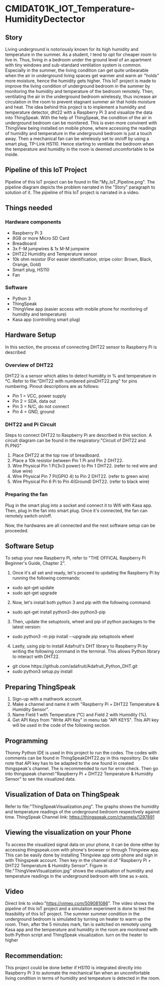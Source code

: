# CMIDAT01K_IOT_Temperature-HumidityDectector
## Story
Living underground is notoriously known for its high humidity and temperature in the summer. As a student, I tend to opt for cheaper room to live in. Thus, living in a bedroom under the ground level of an apartment with tiny windows and sub-standard ventilation system is common. Especially in the summer, the living condition can get quite unbearable when the air in underground living spaces get warmer and warm air "holds" more moisture, hence the humidity gets higher. This IoT project is made to improve the living condition of underground bedroom in the summer by monitoring the humidity and temperature of the bedroom remotely. Then, ventilating the air in the underground bedroom wirelessly, thus increase air circulation in the room to prevent stagnant summer air that holds moisture and heat.
The idea behind this project is to implement a humidity and temperature detector, dht22 with a Raspberry Pi 3 and visualize the data into ThingSpeak. With the help of ThingSpeak, the condition of the air in underground bedroom can be monitered. This is even more convinent with ThingView being installed on mobile phone, where accessing the readings of humidity and temperature in the underground bedroom is just a touch away. Then a mechanical fan can be wirelessly set to on/off by using a smart plug, TP-Link HS110. Hence starting to ventilate the bedroom when the temperature and humidity in the room is deemed uncomfortable to be inside.
## Pipeline of this IoT Project
Pipeline of this IoT project can be found in file:"My_IoT_Pipeline.png". The pipeline diagram depicts the problem narrated in the "Story" paragraph to solution of it. The pipeline of this IoT project is narrated in a video.

## Things needed
### Hardware components
- Raspberry Pi 3
- 8GB or more Micro SD Card
- Breadboard 
- 3x F-M jumpwires & 1x M-M jumpwire
- DHT22 Humidity and Temperature sensor
- 10k ohm resistor (For easier identification, stripe color: Brown, Black, Orange, Gold)
- Smart plug, HS110
- Fan

### Software
- Python 3
- ThingSpeak 
- ThingView app (easier access with mobile phone for monitoring of humidity and temperature)
- Kasa app (controlling smart plug)

## Hardware Setup
In this section, the process of connecting DHT22 sensor to Raspberry Pi is described
### Overview of DHT22 
DHT22 is a sensor which ables to detect humidity in % and temperature in °C. Refer to file:"DHT22 with numbered pinsDHT22.png" for pins numbering. Pinout descriptions are as follows:
- Pin 1 = VCC, power supply
- Pin 2 = SDA, data out
- Pin 3 = N/C, do not connect
- Pin 4 = GND, ground
### DHT22 and Pi Circuit
Steps to connect DHT22 to Raspberry Pi are described in this section. A circuit diagram can be found in the respiratory:"Circuit of DHT22 and Pi.PNG"
1. Place DHT22 at the top row of breadboard.
2. Place a 10k resistor between Pin 1 Pi and Pin 2 DHT22.
3. Wire Physical Pin 1 Pi(3v3 power) to Pin 1 DHT22. (refer to red wire and blue wire)
4. Wire Physical Pin 7 Pi(GPIO 4) to Pin 2 DHT22. (refer to green wire)
5. Wire Physical Pin 6 Pi to Pin 4(Ground) DHT22. (refer to black wire)

### Preparing the fan 
Plug in the smart plug into a socket and connect it to Wifi with Kasa app. Then, plug in the fan into smart plug. Once it's connected, the fan can remotely switch on/off.

Now, the hardwares are all connected and the next software setup can be proceeded.

## Software Setup
To setup your new Raspberry Pi, refer to "THE OFFICAL Raspberry Pi Beginner's Guide, Chapter 2". 
1. Once it's all set and ready, let's proceed to updating the Raspberry Pi by running the following commands:
* sudo apt-get update
* sudo apt-get upgrade
2. Now, let's install both python 3 and pip with the following command:
* sudo apt-get install python3-dev python3-pip
3. Then, update the setuptools, wheel and pip of python packages to the latest version:
* sudo python3 -m pip install --upgrade pip setuptools wheel
4. Lastly, using pip to install Adafruit's DHT library to Raspberry Pi by writing the following command in the terminal. This allows Python library to interact with DHT22. 
* git clone https<span>://</span>github.com/adafruit/Adafruit_Python_DHT.git
* sudo python3 setup.py install

## Preparing ThingSpeak
1. Sign-up with a mathwork account.
2. Make a channel and name it with "Raspberry Pi + DHT22 Temperature & Humidity Sensor".
3. Name Field 1 with Temperature (°C) and Field 2 with Humidity (%).
4. Get API Keys from "Write API Key" in menu tab "API KEYS". This API key will be used in the code of the following section.

## Programming
Thonny Python IDE is used in this project to run the codes. The codes with comments can be found in ThingSpeakDHT22.py in this repository. Do take note that API key has to be adapted to the one found in created thingspeak's channel. The is recommended to run for error check. Then go into thingspeak channel:"Raspberry Pi + DHT22 Temperature & Humidity Sensor" to see the visualized data. 

## Visualization of Data on ThingSpeak
Refer to file:"ThingSpeakVisualization.png". The graphs shows the humidity and temperature readings of the underground bedroom respectively against time. 
ThingSpeak Channel link: https://thingspeak.com/channels/1297891

## Viewing the visualization on your Phone
To access the visualized signal data on your phone, it can be done either by accessing thingspeak.com with phone's browser or through Thingview app. This can be easily done by installing Thingview app onto phone and sign in with Thingspeak account. Then key in the channel id of "Raspberry Pi + DHT22 Temperature & Humidity Sensor". Figure in file:"ThingViewVIsualization.jpg" shows the visualisation of humidity and temperature readings in the underground bedroom with time as x-axis. 

## Video
Direct link to video:"https://vimeo.com/509081086".
The video shows the pipeline of this IoT project and a simulation experiment is done to test the feasibility of this IoT project. The summer summer condition in the underground bedroom is simulated by turning on heater to warm up the room. Then, after the 5 minutes mark, fan is switched on remotely using Kasa app and the temperature and humidity in the room are monitored with both Python script and ThingSpeak visualization. turn on the heater to higher


## Recommendation:
This project could be done better if HS110 is integrated directly into Raspberry Pi 3 to automate the mechanical fan when an uncomfortable living condition in terms of humidity and tempeature is detected in the room. 
